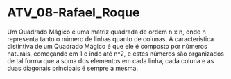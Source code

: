 # ATV_08-Rafael_Roque
 Um Quadrado Mágico é uma matriz quadrada de ordem n x n, onde n representa tanto o número de linhas quanto de colunas. A característica distintiva de um Quadrado Mágico é que ele é composto por números naturais, começando em 1 e indo até n^2, e estes números são organizados de tal forma que a soma dos elementos em cada linha, cada coluna e as duas diagonais principais é sempre a mesma.
